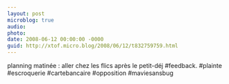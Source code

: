 ```yaml
---
layout: post
microblog: true
audio: 
photo: 
date: 2008-06-12 00:00:00 -0000
guid: http://xtof.micro.blog/2008/06/12/t832759759.html
---
```

planning matinée : aller chez les flics après le petit-déj #feedback. #plainte #escroquerie #cartebancaire #opposition #maviesansbug
